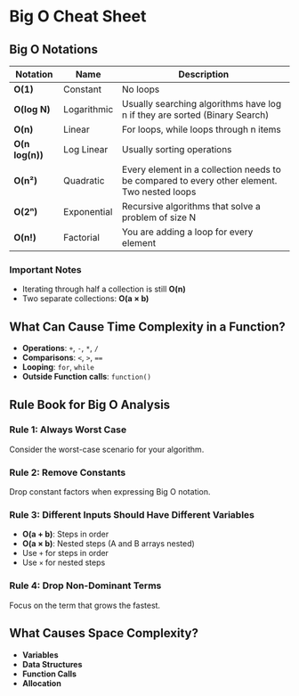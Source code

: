 # Big O Cheat Sheet

## Big O Notations

| Notation        | Name        | Description                                                                                 |
| --------------- | ----------- | ------------------------------------------------------------------------------------------- |
| **O(1)**        | Constant    | No loops                                                                                    |
| **O(log N)**    | Logarithmic | Usually searching algorithms have log n if they are sorted (Binary Search)                  |
| **O(n)**        | Linear      | For loops, while loops through n items                                                      |
| **O(n log(n))** | Log Linear  | Usually sorting operations                                                                  |
| **O(n²)**       | Quadratic   | Every element in a collection needs to be compared to every other element. Two nested loops |
| **O(2ⁿ)**       | Exponential | Recursive algorithms that solve a problem of size N                                         |
| **O(n!)**       | Factorial   | You are adding a loop for every element                                                     |

### Important Notes

- Iterating through half a collection is still **O(n)**
- Two separate collections: **O(a × b)**

## What Can Cause Time Complexity in a Function?

- **Operations**: `+`, `-`, `*`, `/`
- **Comparisons**: `<`, `>`, `==`
- **Looping**: `for`, `while`
- **Outside Function calls**: `function()`

## Rule Book for Big O Analysis

### Rule 1: Always Worst Case

Consider the worst-case scenario for your algorithm.

### Rule 2: Remove Constants

Drop constant factors when expressing Big O notation.

### Rule 3: Different Inputs Should Have Different Variables

- **O(a + b)**: Steps in order
- **O(a × b)**: Nested steps (A and B arrays nested)
- Use `+` for steps in order
- Use `×` for nested steps

### Rule 4: Drop Non-Dominant Terms

Focus on the term that grows the fastest.

## What Causes Space Complexity?

- **Variables**
- **Data Structures**
- **Function Calls**
- **Allocation**
